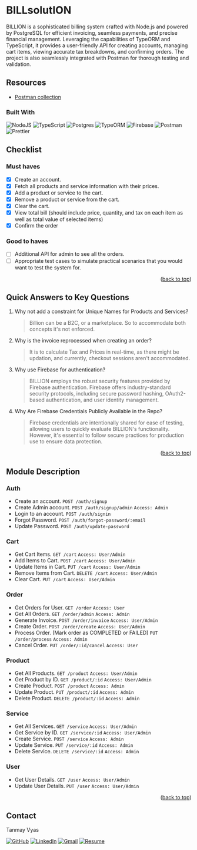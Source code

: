 # BILLsolutION

BILLION is a sophisticated billing system crafted with Node.js and powered by PostgreSQL for efficient invoicing, seamless payments, and precise financial management. Leveraging the capabilities of TypeORM and TypeScript, it provides a user-friendly API for creating accounts, managing cart items, viewing accurate tax breakdowns, and confirming orders. The project is also seamlessly integrated with Postman for thorough testing and validation.

## Resources

- [Postman collection](https://www.postman.com/tanmay000009/workspace/billsolution)

### Built With

![NodeJS](https://img.shields.io/badge/node.js-6DA55F?style=for-the-badge&logo=node.js&logoColor=white)
![TypeScript](https://img.shields.io/badge/typescript-%23007ACC.svg?style=for-the-badge&logo=typescript&logoColor=white)
![Postgres](https://img.shields.io/badge/postgres-%23316192.svg?style=for-the-badge&logo=postgresql&logoColor=white)
![TypeORM](https://img.shields.io/badge/TypeORM-E83422?style=for-the-badge&logo=typeorm&logoColor=white)
![Firebase](https://img.shields.io/badge/Firebase-039BE5?style=for-the-badge&logo=Firebase&logoColor=white)
![Postman](https://img.shields.io/badge/Postman-FF6C37?style=for-the-badge&logo=postman&logoColor=white)
![Prettier](https://img.shields.io/badge/Prettier-F7B93E.svg?style=for-the-badge&logo=Prettier&logoColor=black)

## Checklist

### Must haves

- [x] Create an account.
- [x] Fetch all products and service information with their prices.
- [x] Add a product or service to the cart.
- [x] Remove a product or service from the cart.
- [x] Clear the cart.
- [x] View total bill (should include price, quantity, and tax on each item as well as total value of selected items)
- [x] Confirm the order

### Good to haves

- [ ] Additional API for admin to see all the orders.
- [ ] Appropriate test cases to simulate practical scenarios that you would want to test the system for.

<p align="right">(<a href="https://github.com/Tanmay000009/BILLsolutION#billsolution">back to top</a>)</p>

## Quick Answers to Key Questions

1. Why not add a constraint for Unique Names for Products and Services?

   > Billion can be a B2C, or a marketplace. So to accommodate both concepts it's not enforced.

2. Why is the invoice reprocessed when creating an order?

   > It is to calculate Tax and Prices in real-time, as there might be updation, and currently, checkout sessions aren't accommodated.

3. Why use Firebase for authentication?

   > BILLION employs the robust security features provided by Firebase authentication. Firebase offers industry-standard security protocols, including secure password hashing, OAuth2-based authentication, and user identity management.

4. Why Are Firebase Credentials Publicly Available in the Repo?
   > Firebase credentials are intentionally shared for ease of testing, allowing users to quickly evaluate BILLION's functionality. However, it's essential to follow secure practices for production use to ensure data protection.

<p align="right">(<a href="https://github.com/Tanmay000009/BILLsolutION#billsolution">back to top</a>)</p>

## Module Description

### Auth

- Create an account. `POST /auth/signup`
- Create Admin account. `POST /auth/signup/admin` `Access: Admin`
- Login to an account. `POST /auth/signin`
- Forgot Password. `POST /auth/forgot-password/:email`
- Update Password. `POST /auth/update-password`

### Cart

- Get Cart Items. `GET /cart` `Access: User/Admin`
- Add Items to Cart. `POST /cart` `Access: User/Admin`
- Update Items in Cart. `PUT /cart` `Access: User/Admin`
- Remove Items from Cart. `DELETE /cart` `Access: User/Admin`
- Clear Cart. `PUT /cart` `Access: User/Admin`

### Order

- Get Orders for User. `GET /order` `Access: User`
- Get All Orders. `GET /order/admin` `Access: Admin`
- Generate Invoice. `POST /order/invoice` `Access: User/Admin`
- Create Order. `POST /order/create` `Access: User/Admin`
- Process Order. (Mark order as COMPLETED or FAILED) `PUT /order/process` `Access: Admin`
- Cancel Order. `PUT /order/:id/cancel` `Access: User`

### Product

- Get All Products. `GET /product` `Access: User/Admin`
- Get Product by ID. `GET /product/:id` `Access: User/Admin`
- Create Product. `POST /product` `Access: Admin`
- Update Product. `PUT /product/:id` `Access: Admin`
- Delete Product. `DELETE /product/:id` `Access: Admin`

### Service

- Get All Services. `GET /service` `Access: User/Admin`
- Get Service by ID. `GET /service/:id` `Access: User/Admin`
- Create Service. `POST /service` `Access: Admin`
- Update Service. `PUT /service/:id` `Access: Admin`
- Delete Service. `DELETE /service/:id` `Access: Admin`

### User

- Get User Details. `GET /user` `Access: User/Admin`
- Update User Details. `PUT /user` `Access: User/Admin`

<p align="right">(<a href="https://github.com/Tanmay000009/BILLsolutION#billsolution">back to top</a>)</p>

## Contact

Tanmay Vyas

[![GitHub](https://img.shields.io/badge/github-%23121011.svg?style=for-the-badge&logo=github&logoColor=white)](https://github.com/Tanmay000009)
[![LinkedIn](https://img.shields.io/badge/linkedin-%230077B5.svg?style=for-the-badge&logo=linkedin&logoColor=white)](https://www.linkedin.com/in/tanmay-vyas-09/)
[![Gmail](https://img.shields.io/badge/Gmail-D14836?style=for-the-badge&logo=gmail&logoColor=white)](mailto:tanmayvyas09@gmail.com)
[![Resume](https://img.shields.io/badge/Resume-000000?style=for-the-badge&logo=read-the-docs&logoColor=white)](https://drive.google.com/file/d/1lkfmeqseeSwK1GlJHEblz2ZuYzdNBRhm/view?usp=drive_link)
